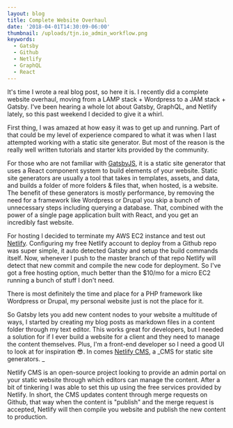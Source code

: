 ```yaml
---
layout: blog
title: Complete Website Overhaul
date: '2018-04-01T14:30:09-06:00'
thumbnail: /uploads/tjn.io_admin_workflow.png
keywords:
  - Gatsby
  - Github
  - Netlify
  - GraphQL
  - React
---
```

It's time I wrote a real blog post, so here it is. I recently did a complete website overhaul, moving from a LAMP stack + Wordpress to a JAM stack + Gatsby. I've been hearing a whole lot about Gatsby, GraphQL, and Netlify lately, so this past weekend I decided to give it a whirl.

First thing, I was amazed at how easy it was to get up and running. Part of that could be my level of experience compared to what it was when I last attempted working with a static site generator. But most of the reason is the really well written tutorials and starter kits provided by the community.

For those who are not familiar with [GatsbyJS](https://www.gatsbyjs.org/), it is a static site generator that uses a React component system to build elements of your website. Static site generators are usually a tool that takes in templates, assets, and data, and builds a folder of more folders & files that, when hosted, is a website. The benefit of these generators is mostly performance, by removing the need for a framework like Wordpress or Drupal you skip a bunch of unnecessary steps including querying a database. That, combined with the power of a single page application built with React, and you get an incredibly fast website.

For hosting I decided to terminate my AWS EC2 instance and test out [Netlify](https://www.netlify.com/). Configuring my free Netlify account to deploy from a Github repo was super simple, it auto detected Gatsby and setup the build commands itself. Now, whenever I push to the master branch of that repo Netlify will detect that new commit and compile the new code for deployment. So I've got a free hosting option, much better than the $10/mo for a micro EC2 running a bunch of stuff I don't need.

There is most definitely the time and place for a PHP framework like Wordpress or Drupal, my personal website just is not the place for it.

So Gatsby lets you add new content nodes to your website a multitude of ways, I started by creating my blog posts as markdown files in a content folder through my text editor. This works great for developers, but I needed a solution for if I ever build a website for a client and they need to manage the content themselves. Plus, I'm a front-end developer so I need a good UI to look at for inspiration 😎. In comes [Netlify CMS](https://www.netlifycms.org/), a _CMS for static site generators. _

Netlify CMS is an open-source project looking to provide an admin portal on your static website through which editors can manage the content. After a bit of tinkering I was able to set this up using the free services provided by Netlify. In short, the CMS updates content through merge requests on Github, that way when the content is "publish" and the merge request is accepted, Netlify will then compile you website and publish the new content to production.
